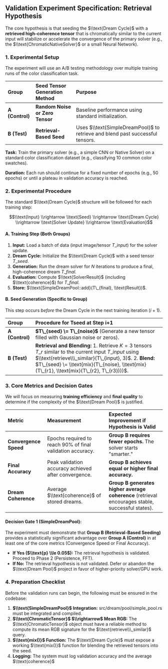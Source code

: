 ## **Validation Experiment Specification: Retrieval Hypothesis**

The core hypothesis is that seeding the $\\text{Dream Cycle}$ with a **retrieved high-coherence tensor** that is chromatically similar to the current input will stabilize or accelerate the convergence of the primary solver (e.g., the $\\text{ChromaticNativeSolver}$ or a small Neural Network).

### **1\. Experimental Setup**

The experiment will use an A/B testing methodology over multiple training runs of the color classification task.

| Group | Seed Tensor Generation Method | Purpose |
| :---- | :---- | :---- |
| **A (Control)** | **Random Noise or Zero Tensor** | Baseline performance using standard initialization. |
| **B (Test)** | **Retrieval-Based Seed** | Uses $\\text{SimpleDreamPool}$ to retrieve and blend past successful tensors. |

**Task:** Train the primary solver (e.g., a simple CNN or Native Solver) on a standard color classification dataset (e.g., classifying $10$ common color swatches).

**Duration:** Each run should continue for a fixed number of epochs (e.g., 50 epochs) or until a plateau in validation accuracy is reached.

### **2\. Experimental Procedure**

The standard $\\text{Dream Cycle}$ structure will be followed for each training step:

$$\\text{Input} \\rightarrow \\text{Seed} \\rightarrow \\text{Dream Cycle} \\rightarrow \\text{Solver Update} \\rightarrow \\text{Evaluation}$$

#### **A. Training Step (Both Groups)**

1. **Input:** Load a batch of data (input image/tensor $T\_{input}$) for the solver update.  
2. **Dream Cycle:** Initialize the $\\text{Dream Cycle}$ with a seed tensor $T\_{seed}$.  
3. **Generation:** Run the dream solver for $N$ iterations to produce a final, high-coherence dream $T\_{final}$.  
4. **Evaluation:** Compute $\\text{SolverResult}$ (including $\\text{coherence}$) for $T\_{final}$.  
5. **Store:** $\\text{SimpleDreamPool::add}(T\_{final}, \\text{Result})$.

#### **B. Seed Generation (Specific to Group)**

This step occurs *before* the Dream Cycle in the next training iteration ($i+1$).

| Group | Procedure for Tseed​ at Step i+1 |
| :---- | :---- |
| **A (Control)** | **$T\_{seed} \= T\_{noise}$** (Generate a new tensor filled with Gaussian noise or zeros). |
| **B (Test)** | **Retrieval and Blending:** 1\. Retrieve $K=3$ tensors $T\_{r}$ similar to the current input $T\_{input}$ using $\\text{retrieve\\\_similar}(T\_{input}, 3)$. 2\. **Blend:** $T\_{seed} \= \\text{mix}(T\_{noise}, \\text{mix}(T\_{r1}, \\text{mix}(T\_{r2}, T\_{r3})))$. |

### **3\. Core Metrics and Decision Gates**

We will focus on measuring **training efficiency** and **final quality** to determine if the complexity of the $\\text{Dream Pool}$ is justified.

| Metric | Measurement | Expected Improvement if Hypothesis is Valid |
| :---- | :---- | :---- |
| **Convergence Speed** | Epochs required to reach 90% of final validation accuracy. | **Group B requires fewer epochs.** The solver starts "smarter." |
| **Final Accuracy** | Peak validation accuracy achieved after convergence. | **Group B achieves equal or higher final accuracy.** |
| **Dream Coherence** | Average $\\text{coherence}$ of stored dreams. | **Group B generates higher average coherence** (retrieval encourages stable, successful states). |

#### **Decision Gate 1 (SimpleDreamPool):**

The experiment must demonstrate that **Group B (Retrieval-Based Seeding)** provides a statistically significant advantage over **Group A (Control)** in at least one of the core metrics (Convergence Speed or Final Accuracy).

* **If Yes ($\\text{p} \\le 0.05$):** The retrieval hypothesis is validated. Proceed to Phase 2 (Persistence, FFT).  
* **If No:** The retrieval hypothesis is not validated. Defer or abandon the $\\text{Dream Pool}$ project in favor of higher-priority solver/GPU work.

### **4\. Preparation Checklist**

Before the validation runs can begin, the following must be ensured in the codebase:

1. **$\\text{SimpleDreamPool}$ Integration:** src/dream/pool/simple\_pool.rs must be integrated and compiled.  
2. **$\\text{ChromaticTensor}$ $\\rightarrow$ Mean RGB:** The $\\text{ChromaticTensor}$ object must have a reliable method to compute its mean RGB signature for the $\\text{retrieve\\\_similar}$ query.  
3. **$\\text{mix()}$ Function:** The $\\text{Dream Cycle}$ must expose a working $\\text{mix()}$ function for blending the retrieved tensors into the seed.  
4. **Logging:** The system must log validation accuracy and the average $\\text{coherence}$

